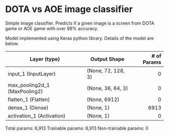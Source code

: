 # DOTA vs AOE image classifier

Simple image classifier. Predicts if a given image is a screen from DOTA game or AOE game with over 99% accuracy.

Model implemented using Keras python library. Details of the model are below.

| Layer (type)                  | Output Shape         | # of Params     |
| ------------------------------|----------------------|----------------:|
| input_1 (InputLayer)          |(None, 72, 128, 3)    |                0|
| max_pooling2d_1 (MaxPooling2) |(None, 36, 64, 3)     |                0|
| flatten_1 (Flatten)           |(None, 6912)          |                0|
| dense_1 (Dense)               |(None, 1)             |             6913|
| activation_1 (Activation)     |(None, 1)             |                0|

Total params: 6,913
Trainable params: 6,913
Non-trainable params: 0
